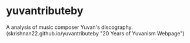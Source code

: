 # yuvantributeby
A analysis of music composer Yuvan's discography.
(skrishnan22.github.io/yuvantributeby "20 Years of Yuvanism Webpage")

